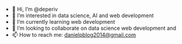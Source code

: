 - 👋 Hi, I’m @deperiv
- 👀 I’m interested in data science, AI and web development 
- 🌱 I’m currently learning web development
- 💞️ I’m looking to collaborate on data science web development and 
- 📫 How to reach me: danielpblog2014@gmail.com

<!---
deperiv/deperiv is a ✨ special ✨ repository because its `README.md` (this file) appears on your GitHub profile.
You can click the Preview link to take a look at your changes.
--->
